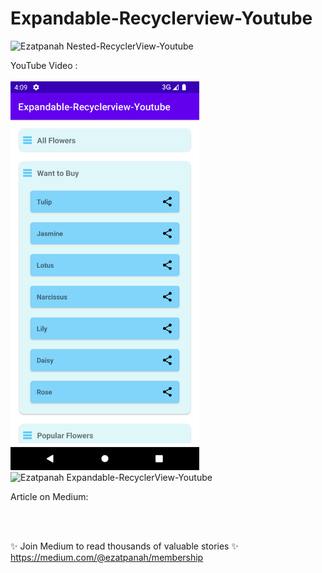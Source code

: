 # Expandable-Recyclerview-Youtube
<img alt="Ezatpanah  Nested-RecyclerView-Youtube" src="https://emojipedia-us.s3.amazonaws.com/content/2020/04/05/yt.png" width="3%"></a>

YouTube Video :
<br>  
<a href="" target="_blank"><img alt="Ezatpanah  Expandable-RecyclerView-Youtube" src="Screenshot_1668953379.png" width="60%"></a>
<br>
<img alt="Ezatpanah  Expandable-RecyclerView-Youtube" src="ezgif-2-8f0fde0a2f.gif" width="20%">



Article on Medium:
<br>

<br>
<br>

✨ Join Medium to read thousands of valuable stories ✨
<br>
https://medium.com/@ezatpanah/membership

